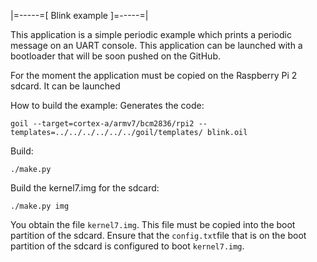 |=-----=[ Blink example ]=-----=|

This application is a simple periodic example which prints a periodic message on an UART console.
This application can be launched with a bootloader that will be soon pushed on the GitHub.

For the moment the application must be copied on the Raspberry Pi 2 sdcard.
It can be launched 

How to build the example:
Generates the code:
```
goil --target=cortex-a/armv7/bcm2836/rpi2 --templates=../../../../../../goil/templates/ blink.oil
```

Build:
```
./make.py
```

Build the kernel7.img for the sdcard:
```
./make.py img
```

You obtain the file ```kernel7.img```.
This file must be copied into the boot partition of the sdcard.
Ensure that the ```config.txt```file that is on the boot partition of the sdcard is configured to boot ```kernel7.img```.


